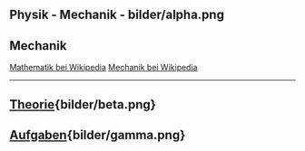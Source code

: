 
Physik - Mechanik - bilder/alpha.png
---
## Mechanik

[Mathematik bei Wikipedia](https://de.wikipedia.org/wiki/Mathematik)
[Mechanik bei Wikipedia](https://de.wikipedia.org/wiki/Mechanik)

---
## [Theorie](theorie.md){bilder/beta.png}
## [Aufgaben](aufgaben.md){bilder/gamma.png}
